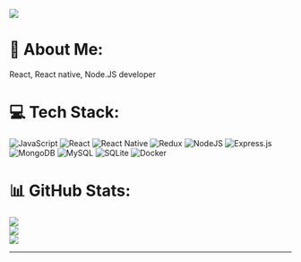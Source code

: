 [![](https://visitcount.itsvg.in/api?id=softdevjs7&icon=0&color=0)](https://visitcount.itsvg.in)


# 💫 About Me:
React, React native, Node.JS developer


# 💻 Tech Stack:
![JavaScript](https://img.shields.io/badge/javascript-%23323330.svg?style=flat&logo=javascript&logoColor=%23F7DF1E) ![React](https://img.shields.io/badge/react-%2320232a.svg?style=flat&logo=react&logoColor=%2361DAFB) ![React Native](https://img.shields.io/badge/react_native-%2320232a.svg?style=flat&logo=react&logoColor=%2361DAFB) ![Redux](https://img.shields.io/badge/redux-%23593d88.svg?style=flat&logo=redux&logoColor=white) ![NodeJS](https://img.shields.io/badge/node.js-6DA55F?style=flat&logo=node.js&logoColor=white) ![Express.js](https://img.shields.io/badge/express.js-%23404d59.svg?style=flat&logo=express&logoColor=%2361DAFB) ![MongoDB](https://img.shields.io/badge/MongoDB-%234ea94b.svg?style=flat&logo=mongodb&logoColor=white) ![MySQL](https://img.shields.io/badge/mysql-%2300f.svg?style=flat&logo=mysql&logoColor=white) ![SQLite](https://img.shields.io/badge/sqlite-%2307405e.svg?style=flat&logo=sqlite&logoColor=white) ![Docker](https://img.shields.io/badge/docker-%230db7ed.svg?style=flat&logo=docker&logoColor=white)
# 📊 GitHub Stats:
![](https://github-readme-stats.vercel.app/api?username=softdevjs7&theme=city_light&hide_border=false&include_all_commits=true&count_private=true)<br/>
![](https://github-readme-streak-stats.herokuapp.com/?user=softdevjs7&theme=city_light&hide_border=false)<br/>
![](https://github-readme-stats.vercel.app/api/top-langs/?username=softdevjs7&theme=city_light&hide_border=false&include_all_commits=true&count_private=true&layout=compact)

---

